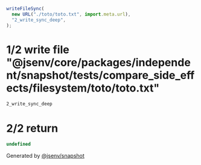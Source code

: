 ```js
writeFileSync(
  new URL("./toto/toto.txt", import.meta.url),
  "2_write_sync_deep",
);
```

# 1/2 write file "@jsenv/core/packages/independent/snapshot/tests/compare_side_effects/filesystem/toto/toto.txt"

```txt
2_write_sync_deep
```

# 2/2 return

```js
undefined
```

Generated by [@jsenv/snapshot](https://github.com/jsenv/core/tree/main/packages/independent/snapshot)